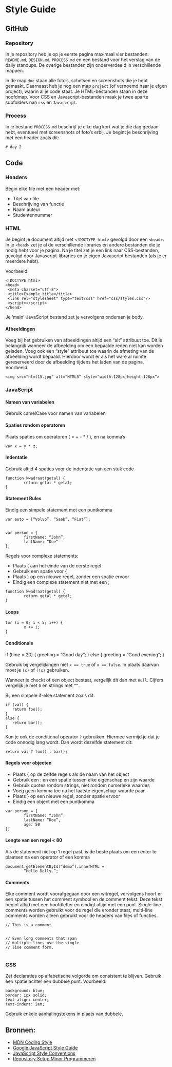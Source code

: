 
# Style Guide


## GitHub
### Repository  
 
In je repository heb je op je eerste pagina maximaal vier bestanden: `README.md`, `DESIGN.md`, `PROCESS.md` en een bestand voor het verslag van de daily standups. De overige bestanden zijn onderverdeeld in verschillende mappen. 

In de map `doc` staan alle foto’s, schetsen en screenshots die je hebt gemaakt. Daarnaast heb je nog een map `project` (of vernoemd naar je eigen project), waarin al je code staat. Je HTML-bestanden staan in deze hoofdmap. Voor CSS en Javascript-bestanden maak je twee aparte subfolders nan `css` en `Javascript`.


### Process  
In je bestand `PROCESS.md` beschrijf je elke dag kort wat je die dag gedaan hebt, eventueel met screenshots of foto’s erbij. Je begint je beschrijving met een header zoals dit: 


```
# day 2
```


## Code


### Headers
Begin elke file met een header met:

<ul>
<li>Titel van file</li>
<li>Beschrijving van functie</li>
<li>Naam auteur</li>
<li>Studentennummer</li>
</ul>

### HTML

Je begint je document altijd met `<!DOCTYPE html>` gevolgd door een `<head>`. In je `<head>` zet je al de verschillende libraries en andere bestanden die je nodig hebt voor je pagina. Na je titel zet je een link naar CSS-bestanden, gevolgd door Javascript-libraries en je eigen Javascript bestanden (als je er meerdere hebt).  

Voorbeeld:


```
<!DOCTYPE html>
<head>
 <meta charset="utf-8">
 <title>Example title</title>
 <link rel="stylesheet" type="text/css" href="css/styles.css"/>
 <script></script>
</head>
```

Je ‘main’-JavaScript bestand zet je vervolgens onderaan je body. 
#### Afbeeldingen
Voeg bij het gebruiken van afbeeldingen altijd een “alt” attribuut toe. Dit is belangrijk wanneer de afbeelding om een bepaalde reden niet kan worden geladen. Voeg ook een “style” attribuut toe waarin de afmeting van de afbeelding wordt bepaald. Hierdoor wordt er als het ware al ruimte gereserveerd door de afbeelding tijdens het laden van de pagina.
Voorbeeld:
```
<img src=”html15.jpg” alt=”HTML5” style=”width:128px;height:128px”>
```


### JavaScript
#### Namen van variabelen
Gebruik camelCase voor namen van variabelen


#### Spaties rondom operatoren
Plaats spaties om operatoren ( = + - * / ), en na komma’s


```
var x = y * z;
```


#### Indentatie
Gebruik altijd 4 spaties voor de indentatie van een stuk code


``` 
function kwadraat(getal) {
        return getal * getal;
}
```


#### Statement Rules
Eindig een simpele statement met een puntkomma


```
var auto = [“Volvo”, “Saab”, “Fiat”];


var person = {
        firstName: “John”,
        lastName: “Doe”
};
```
Regels voor complexe statements:
* Plaats { aan het einde van de eerste regel
* Gebruik een spatie voor {
* Plaats } op een nieuwe regel, zonder een spatie ervoor
* Eindig een complexe statement niet met een ;


```
function kwadraat(getal) {
        return getal * getal;
}
```


#### Loops
```
for (i = 0; i < 5; i++) {
        x += i;
}
```


#### Conditionals
if (time < 20) {
        greeting = “Good day”;
} else {
        greeting = “Good evening”;
}


Gebruik bij vergelijkingen niet `x == true` of `x == false`. In plaats daarvan moet je `(x)` of `(!x)` gebruiken. 

Wanneer je checkt of een object bestaat, vergelijk dit dan met `null`. Cijfers vergelijk je met `0` en strings met `””`. 


Bij een simpele if-else statement zoals dit: 


```
if (val) {
   return foo();
}
else {
   return bar();
}
```

Kun je ook de conditional operator `?` gebruiken. Hiermee vermijd je dat je code onnodig lang wordt. Dan wordt dezelfde statement dit: 

```
return val ? foo() : bar();
```



#### Regels voor objecten
* Plaats { op de zelfde regels als de naam van het object
* Gebruik een : en een spatie tussen elke eigenschap en zijn waarde
* Gebruik quotes rondom strings, niet rondom numerieke waardes
* Voeg geen komma toe na het laatste eigenschap-waarde paar
* Plaats } op een nieuwe regel, zonder spatie ervoor
* Eindig een object met een puntkomma


```
var person = {
        firstName: “John”,
        lastName: “Doe”,
        age: 50
};
```


#### Lengte van een regel < 80
Als de statement niet op 1 regel past, is de beste plaats om een enter te plaatsen na een operator of een komma


```
document.getElementById(“demo”).innerHTML =
        “Hello Dolly.”;
```


#### Comments
Elke comment wordt voorafgegaan door een witregel, vervolgens hoort er een spatie tussen het comment symbool en de comment tekst. Deze tekst begint altijd met een hoofdletter en eindigt altijd met een punt. Single-line comments worden gebruikt voor de regel die eronder staat, multi-line comments worden alleen gebruikt voor de headers van files of functies. 


```
// This is a comment


// Even long comments that span
// multiple lines use the single
// line comment form.


```

### CSS
Zet declaraties op alfabetische volgorde om consistent te blijven.
Gebruik een spatie achter een dubbele punt.
Voorbeeld:
```
background: blue;
border: ipx solid;
text-align: center;
text-indent: 2em;
```

Gebruik enkele aanhalingstekens in plaats van dubbele.


## Bronnen: 

- [MDN Coding Style](https://developer.mozilla.org/en-US/docs/JavaScript_Tips)
- [Google JavaScript Style Guide](https://google.github.io/styleguide/javascriptguide.xml)
- [JavaScript Style Conventions](http://www.w3schools.com/js/js_conventions.asp)
- [Repository Setup Minor Programmeren](https://projectf.mprog.nl/reference/repository-setup)
